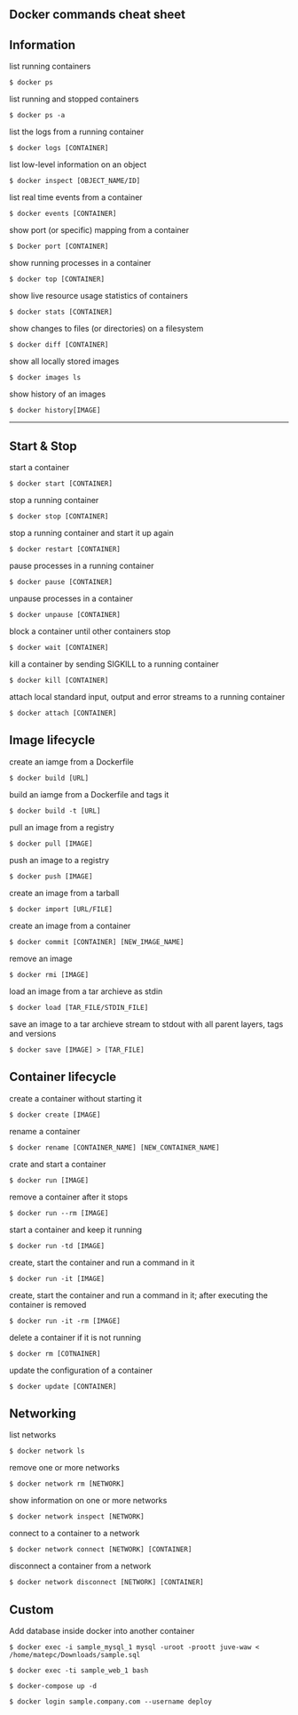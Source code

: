 ## Docker commands cheat sheet


## Information

list running containers
```
$ docker ps
```

list running and stopped containers
```
$ docker ps -a
```

list the logs from a running container
```
$ docker logs [CONTAINER]
```

list low-level information on an object
```
$ docker inspect [OBJECT_NAME/ID]
```

list real time events from a container
```
$ docker events [CONTAINER]
```

show port (or specific) mapping from a container
```
$ Docker port [CONTAINER]
```

show running processes in a container
```
$ docker top [CONTAINER]
```

show live resource usage statistics of containers
```
$ docker stats [CONTAINER]
```

show changes to files (or directories) on a filesystem
```
$ docker diff [CONTAINER]
```

show all locally stored images
```
$ docker images ls 
```

show history of an images
```
$ docker history[IMAGE]
```

***

## Start & Stop

start a container
```
$ docker start [CONTAINER]
```

stop a running container
```
$ docker stop [CONTAINER]
```

stop a running container and start it up again
```
$ docker restart [CONTAINER]
```

pause processes in a running container
```
$ docker pause [CONTAINER]
```

unpause processes in a container
```
$ docker unpause [CONTAINER]
```

block a container until other containers stop
```
$ docker wait [CONTAINER]
```

kill a container by sending SIGKILL to a running container
```
$ docker kill [CONTAINER]
```

attach local standard input, output and error streams to a running container
```
$ docker attach [CONTAINER]
```

## Image lifecycle

create an iamge from a Dockerfile
```
$ docker build [URL]
```

build an iamge from a Dockerfile and tags it
```
$ docker build -t [URL]
```

pull an image from a registry
```
$ docker pull [IMAGE]
```

push an image to a registry
```
$ docker push [IMAGE]
```

create an image from a tarball
```
$ docker import [URL/FILE]
```

create an image from a container
```
$ docker commit [CONTAINER] [NEW_IMAGE_NAME]
```

remove an image
```
$ docker rmi [IMAGE]
```

load an image from a tar archieve as stdin
```
$ docker load [TAR_FILE/STDIN_FILE]
```

save an image to a tar archieve stream to stdout with all parent layers, tags and versions
```
$ docker save [IMAGE] > [TAR_FILE]
```

## Container lifecycle

create a container without starting it
```
$ docker create [IMAGE]
```

rename a container
```
$ docker rename [CONTAINER_NAME] [NEW_CONTAINER_NAME]
```

crate and start a container
```
$ docker run [IMAGE]
```

remove a container after it stops
```
$ docker run --rm [IMAGE]
```

start a container and keep it running
```
$ docker run -td [IMAGE]
```

create, start the container and run a command in it
```
$ docker run -it [IMAGE]
```

create, start the container and run a command in it; after executing the container is removed
```
$ docker run -it -rm [IMAGE]
```

delete a container if it is not running
```
$ docker rm [COTNAINER]
```

update the configuration of a container
```
$ docker update [CONTAINER]
```

## Networking

list networks
```
$ docker network ls
```

remove one or more networks
```
$ docker network rm [NETWORK]
```

show information on one or more networks
```
$ docker network inspect [NETWORK]
```

connect to a container to a network
```
$ docker network connect [NETWORK] [CONTAINER]
```

disconnect a container from a network
```
$ docker network disconnect [NETWORK] [CONTAINER]
```

## Custom

Add database inside docker into another container
```
$ docker exec -i sample_mysql_1 mysql -uroot -proott juve-waw < /home/matepc/Downloads/sample.sql
```


```
$ docker exec -ti sample_web_1 bash
```

```
$ docker-compose up -d
```

```
$ docker login sample.company.com --username deploy
```

